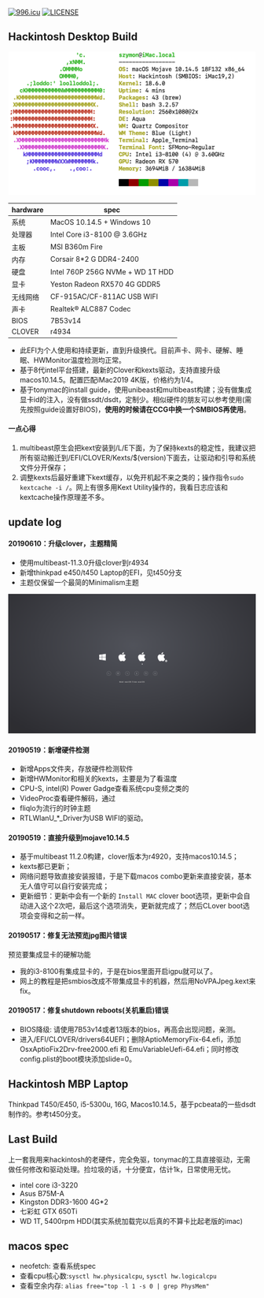 
[![996.icu](https://img.shields.io/badge/link-996.icu-red.svg)](https://996.icu)
[![LICENSE](https://img.shields.io/badge/license-Anti%20996-blue.svg)](https://github.com/996icu/996.ICU/blob/master/LICENSE)


## Hackintosh Desktop Build
![](EFI/CLOVER/doc/imac_info_neofetch.png)

|hardware|spec|
|-|-|
|系统| MacOS 10.14.5 + Windows 10 |
|处理器| Intel Core i3-8100 @ 3.6GHz |
|主板| MSI B360m Fire |
|内存| Corsair 8*2 G DDR4-2400 |
|硬盘| Intel 760P 256G NVMe + WD 1T HDD |
|显卡| Yeston Radeon RX570 4G GDDR5|
|无线网络| CF-915AC/CF-811AC USB WIFI |
|声卡| Realtek® ALC887 Codec |
|BIOS| 7B53v14 |
|CLOVER| r4934 |

- 此EFI为个人使用和持续更新，直到升级换代。目前声卡、网卡、硬解、睡眠、HWMonitor温度检测均正常。
- 基于8代intel平台搭建，最新的Clover和kexts驱动，支持直接升级macos10.14.5。配置匹配iMac2019 4K版，价格约为1/4。
- 基于tonymac的install guide，使用unibeast和multibeast构建；没有做集成显卡id的注入，没有做ssdt/dsdt，定制少。相似硬件的朋友可以参考使用(需先按照guide设置好BIOS)，**使用的时候请在CCG中换一个SMBIOS再使用**。

#### 一点心得
1. multibeast原生会把kext安装到/L/E下面，为了保持kexts的稳定性，我建议把所有驱动搬迁到/EFI/CLOVER/Kexts/$(version)下面去，让驱动和引导和系统文件分开保存；
2. 调整kexts后最好重建下kext缓存，以免开机起不来之类的；操作指令`sudo kextcache -i /`。网上有很多用Kext Utility操作的，我看日志应该和kextcache操作原理差不多。


## update log

#### 20190610：升级clover，主题精简
  - 使用multibeast-11.3.0升级clover到r4934
  - 新增thinkpad e450/t450 Laptop的EFI，见t450分支
  - 主题仅保留一个最简的Minimalism主题

![](EFI/CLOVER/themes/Minimalism/screenshot.png)

#### 20190519：新增硬件检测
  - 新增Apps文件夹，存放硬件检测软件
  - 新增HWMonitor和相关的kexts，主要是为了看温度
  - CPU-S, intel(R) Power Gadge查看系统cpu变频之类的
  - VideoProc查看硬件解码，通过
  - fliqlo为流行的时钟主题
  - RTLWlanU_*_Driver为USB WIFI的驱动。

#### 20190519：直接升级到mojave10.14.5
  - 基于multibeast 11.2.0构建，clover版本为r4920，支持macos10.14.5；
  - kexts都已更新；
  - 网络问题导致直接安装报错，于是下载macos combo更新来直接安装，基本无人值守可以自行安装完成；
  - 更新细节：更新中会有一个新的 `Install MAC` clover boot选项，更新中会自动进入这个2次吧，最后这个选项消失，更新就完成了；然后CLover boot选项会变得和之前一样。

#### 20190517：修复无法预览jpg图片错误
预览要集成显卡的硬解功能
  - 我的i3-8100有集成显卡的，于是在bios里面开启igpu就可以了。
  - 网上的教程是把smbios改成不带集成显卡的机器，然后用NoVPAJpeg.kext来fix。

#### 20190517：修复shutdown reboots(关机重启)错误
  - BIOS降级: 请使用7B53v14或者13版本的bios，再高会出现问题，亲测。
  - 进入/EFI/CLOVER/drivers64UEFI；删除AptioMemoryFix-64.efi，添加OsxAptioFix2Drv-free2000.efi 和 EmuVariableUefi-64.efi；同时修改config.plist的boot模块添加slide=0。

## Hackintosh MBP Laptop
Thinkpad T450/E450, i5-5300u, 16G, Macos10.14.5，基于pcbeata的一些dsdt制作的。参考t450分支。

## Last Build
上一套我用来hackintosh的老硬件，完全免驱，tonymac的工具直接驱动，无需做任何修改和驱动处理。捡垃圾的话，十分便宜，估计1k，日常使用无忧。

- intel core i3-3220
- Asus B75M-A
- Kingston DDR3-1600 4G*2
- 七彩虹 GTX 650Ti
- WD 1T, 5400rpm HDD(其实系统加载完以后真的不算卡比起老版的imac)

## macos spec
- neofetch: 查看系统spec
- 查看cpu核心数:`sysctl hw.physicalcpu`, `sysctl hw.logicalcpu`
- 查看空余内存: `alias free="top -l 1 -s 0 | grep PhysMem"`
